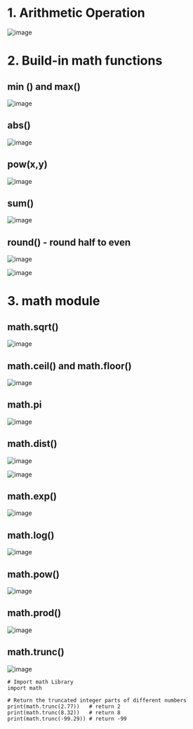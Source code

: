 # 1. Arithmetic Operation

![image](https://user-images.githubusercontent.com/60442877/224700221-acaaa1a5-8433-4619-9eb5-fc93e35ff46c.png)

# 2. Build-in math functions

## min () and max()

![image](https://user-images.githubusercontent.com/60442877/227812522-3afa9319-bb31-4e78-8464-cc38747d2e6f.png)

## abs()

![image](https://user-images.githubusercontent.com/60442877/227812534-5df8875a-743e-46ea-b089-e2208273ea5f.png)

## pow(x,y)

![image](https://user-images.githubusercontent.com/60442877/227812546-8d8dd440-f246-4b2f-85f0-c5e1fca0752b.png)

## sum()

![image](https://user-images.githubusercontent.com/60442877/227812639-801e520d-0499-451b-a4f0-8caca5ef23fb.png)

## round() - round half to even

![image](https://user-images.githubusercontent.com/60442877/227812812-13796376-b953-41c2-a489-9d724116170e.png)

![image](https://user-images.githubusercontent.com/60442877/227812887-e92623db-dfe0-4313-8ead-68be7254d6c8.png)

# 3. math module

## math.sqrt()

![image](https://user-images.githubusercontent.com/60442877/227813057-4c982b16-a69c-404e-b05e-337065ff2705.png)

## math.ceil() and math.floor()

![image](https://user-images.githubusercontent.com/60442877/227813085-bff37427-e629-4684-bc20-fc1de71f8653.png)

## math.pi

![image](https://user-images.githubusercontent.com/60442877/227813095-c39efb43-a95f-427f-a384-96d770d377fd.png)

## math.dist()

![image](https://user-images.githubusercontent.com/60442877/227813165-32018adf-ca57-408c-a5a1-8a5584577abb.png)

![image](https://user-images.githubusercontent.com/60442877/227813182-5a3d6697-8cf4-4cf5-94b7-9d6961dfcb91.png)

## math.exp()

![image](https://user-images.githubusercontent.com/60442877/227813218-e8231d68-26a9-4a46-a173-d906529102fc.png)

## math.log()

![image](https://user-images.githubusercontent.com/60442877/227813497-d9d64f1b-e877-4295-850a-3d9822e5ead3.png)

## math.pow()

![image](https://user-images.githubusercontent.com/60442877/227813344-6dee7b89-c173-4993-b348-503d30f57bd4.png)

## math.prod()

![image](https://user-images.githubusercontent.com/60442877/227813375-a3041098-6348-48f4-bf2d-c59b04672314.png)

## math.trunc()

![image](https://user-images.githubusercontent.com/60442877/227813414-4033d27f-7115-40fd-a42b-590471d4990c.png)


    # Import math Library
    import math

    # Return the truncated integer parts of different numbers
    print(math.trunc(2.77))   # return 2
    print(math.trunc(8.32))   # return 8
    print(math.trunc(-99.29)) # return -99
